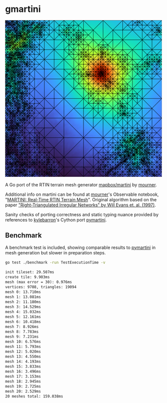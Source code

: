 # gmartini

![](test/martini-50.png)

A Go port of the RTIN terrain mesh generator [mapbox/martini](https://github.com/mapbox/martini) by [mourner](https://github.com/mourner).

Additional info on martini can be found at [mourner](https://github.com/mourner)'s Observable notebook, "[MARTINI: Real-Time RTIN Terrain Mesh](https://observablehq.com/@mourner/martin-real-time-rtin-terrain-mesh)". Original algorithm based on the paper ["Right-Triangulated Irregular Networks" by Will Evans et. al. (1997)](https://www.cs.ubc.ca/~will/papers/rtin.pdf).

Sanity checks of porting correctness and static typing nuance provided by references to [kylebarron](https://github.com/kylebarron)'s Cython port [pymartini](https://github.com/kylebarron/pymartini).

## Benchmark

A benchmark test is included, showing comparable results to [pymartini](https://github.com/kylebarron/pymartini) in mesh generation but slower in preparation steps.

```bash
go test ./benchmark -run TestExecutionTime -v
```

```
init tileset: 29.507ms
create tile: 9.903ms
mesh (max error = 30): 0.976ms
vertices: 9708, triangles: 19094
mesh 0: 13.710ms
mesh 1: 13.081ms
mesh 2: 11.180ms
mesh 3: 14.529ms
mesh 4: 15.032ms
mesh 5: 12.161ms
mesh 6: 10.418ms
mesh 7: 8.926ms
mesh 8: 7.783ms
mesh 9: 7.231ms
mesh 10: 6.576ms
mesh 11: 5.793ms
mesh 12: 5.020ms
mesh 13: 4.550ms
mesh 14: 4.193ms
mesh 15: 3.833ms
mesh 16: 3.496ms
mesh 17: 3.153ms
mesh 18: 2.945ms
mesh 19: 2.725ms
mesh 20: 2.529ms
20 meshes total: 159.038ms
```
